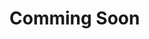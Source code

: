 <!--
 * @Author: your name
 * @Date: 2020-05-11 17:27:17
 * @LastEditTime: 2020-05-11 17:32:42
 * @LastEditors: Please set LastEditors
 * @Description: In User Settings Edit
 * @FilePath: \vuepress-web-app-master\docs\study\README.md
 -->
# Comming Soon
